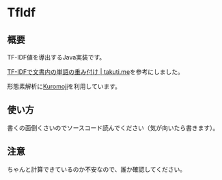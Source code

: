 TfIdf
=====

## 概要
TF-IDF値を導出するJava実装です。

[TF-IDFで文書内の単語の重み付け | takuti.me](http://takuti.me/note/tf-idf/)を参考にしました。

形態素解析に[Kuromoji](http://www.atilika.org)を利用しています。

## 使い方
書くの面倒くさいのでソースコード読んでください（気が向いたら書きます）。

## 注意
ちゃんと計算できているのか不安なので、誰か確認してください。
